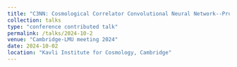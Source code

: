 ```yaml
---
title: "C3NN: Cosmological Correlator Convolutional Neural Network--Probing the large-scale structure with interpretable machine learning framework"
collection: talks
type: "conference contributed talk"
permalink: /talks/2024-10-2
venue: "Cambridge-LMU meeting 2024"
date: 2024-10-02
location: "Kavli Institute for Cosmology, Cambridge"
---
```

